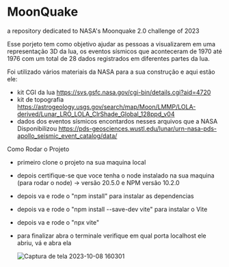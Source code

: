 # MoonQuake
a repository dedicated to NASA's Moonquake 2.0 challenge of 2023

Esse porjeto tem como objetivo ajudar as pessoas a visualizarem em uma representação
3D da lua, os eventos sísmicos que aconteceram de 1970 até 1976 com um total de 28 dados
registrados em diferentes partes da lua.

Foi utilizado vários materiais da NASA para a sua construção e aqui estão ele:

 - kit CGI da lua https://svs.gsfc.nasa.gov/cgi-bin/details.cgi?aid=4720
 - kit de topografia https://astrogeology.usgs.gov/search/map/Moon/LMMP/LOLA-derived/Lunar_LRO_LOLA_ClrShade_Global_128ppd_v04
 - dados dos eventos sísmicos encontardos nesses arquivos que a NASA Disponibilizou https://pds-geosciences.wustl.edu/lunar/urn-nasa-pds-apollo_seismic_event_catalog/data/



Como Rodar o Projeto 

- primeiro clone o projeto na sua maquina local
- depois certifique-se que voce tenha o node instalado na sua maquina (para rodar o node)  -> versão 20.5.0 e NPM versão 10.2.0
- depois va e rode o "npm install" para instalar as dependencias
- depois va e rode o "npm install --save-dev vite" para instalar o Vite
- depois va e rode o "npx vite"
- para finalizar abra o terminale  verifique em qual porta localhost ele abriu, vá e abra ela


  ![Captura de tela 2023-10-08 160301](https://github.com/luiz-rissardi/MoonQuake/assets/89221727/2d5323c1-1094-4530-9abf-47ffd4d503db)


  

